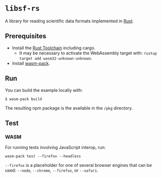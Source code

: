 # `libsf-rs`

A library for reading scientific data formats implemented in [Rust](https://www.rust-lang.org/).

## Prerequisites

* Install the [Rust Toolchain](https://www.rust-lang.org/tools/install) including cargo.
    * It may be necessary to activate the WebAssembly target with: `rustup target add wasm32-unknown-unknown`.
* Install [wasm-pack](https://rustwasm.github.io/wasm-pack/installer/).

## Run

You can build the example locally with:

```
$ wasm-pack build
```

The resulting npm package is the available in the `/pkg` directory.

## Test

### WASM

For running tests involving JavaScript interop, run:

```
wasm-pack test --firefox --headless
```

`--firefox` is a placeholder for one of several browser engines that can be used: `--node`, `--chrome`, `--firefox`, or `--safari`.
